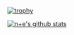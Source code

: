 [![trophy](https://github-profile-trophy.vercel.app/?username=shikanchen&column=7)](https://github.com/shikanchen/)

[![n+e's github stats](https://github-readme-stats.vercel.app/api?username=shikanchen&show_icons=true)](https://github.com/shikanchen/)
